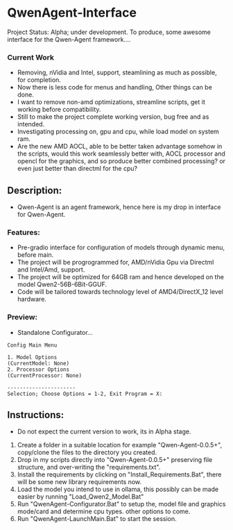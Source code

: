 # QwenAgent-Interface
Project Status: Alpha; under development. To produce, some awesome interface for the Qwen-Agent framework....

### Current Work
- Removing, nVidia and Intel, support, steamlining as much as possible, for completion.
- Now there is less code for menus and handling, Other things can be done.
- I want to remove non-amd optimizations, streamline scripts, get it working before compatibility.
- Still to make the project complete working version, bug free and as intended.
- Investigating processing on, gpu and cpu, while load model on system ram.
- Are the new AMD AOCL, able to be better taken advantage somehow in the scripts, would this work seamlessly better with, AOCL processor and opencl for the graphics, and so produce better combined processing? or even just better than directml for the cpu?


## Description:
- Qwen-Agent is an agent framework, hence here is my drop in interface for Qwen-Agent. 

### Features:
- Pre-gradio interface for configuration of models through dynamic menu, before main.
- The project will be progrogrammed for, AMD/nVidia Gpu via Directml and Intel/Amd, support.
- The project will be optimized for 64GB ram and  hence developed on the model Qwen2-56B-6Bit-GGUF. 
- Code will be tailored towards technology level of AMD4/DirectX_12 level hardware.

### Preview:
- Standalone Configurator...
```
Config Main Menu

1. Model Options
(CurrentModel: None)
2. Processor Options
(CurrentProcessor: None)

----------------------
Selection; Choose Options = 1-2, Exit Program = X:
```

## Instructions:
- Do not expect the current version to work, its in Alpha stage.
1. Create a folder in a suitable location for example "Qwen-Agent-0.0.5+", copy/clone the files to the directory you created.
2. Drop in my scripts directly into "Qwen-Agent-0.0.5+" preserving file structure, and over-writing the "requirements.txt".
3. Install the requirements by clicking on "Install_Requirements.Bat", there will be some new library requirements now.
4. Load the model you intend to use in ollama, this possibly can be made easier by running "Load_Qwen2_Model.Bat"
5. Run "QwenAgent-Configurator.Bat" to setup the, model file and graphics mode/card and determine cpu types. other options to come.
6. Run "QwenAgent-LaunchMain.Bat" to start the session. 


